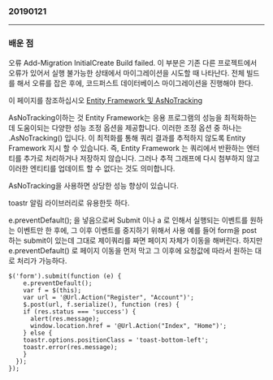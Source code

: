 ### 20190121
---
### 배운 점


오류 Add-Migration InitialCreate Build failed.
이 부분은 기존 다른 프로젝트에서 오류가 있어서 실행 불가능한 상태에서 마이그레이션을 시도할 때 나타난다.
전체 빌드를 해서 오류를 잡은 후에, 코드퍼스트 데이터베이스 마이그레이션을 진행해야 한다.

이 페이지를 참조하십시오 [Entity Framework 및 AsNoTracking](https://blog.staticvoid.co.nz/2012/entity_framework_and_asnotracking/)

AsNoTracking이하는 것
Entity Framework는 응용 프로그램의 성능을 최적화하는 데 도움이되는 다양한 성능 조정 옵션을 제공합니다.
이러한 조정 옵션 중 하나는 .AsNoTracking() 입니다. 이 최적화를 통해 쿼리 결과를 추적하지 않도록 Entity Framework 지시 할 수 있습니다.
즉, Entity Framework 는 쿼리에서 반환하는 엔터티를 추가로 처리하거나 저장하지 않습니다. 그러나 추적 그래프에 다시 첨부하지 않고 이러한 엔티티를 업데이트 할 수 없다는 것도 의미합니다.

AsNoTracking을 사용하면 상당한 성능 향상이 있습니다.

toastr 알림 라이브러리로 유용한듯 하다.

e.preventDefault(); 을 넣음으로써 Submit 이나 a 로 인해서 실행되는 이벤트를 원하는 이벤트만 한 후에, 그 이후 이벤트를 중지하기 위해서 사용
예를 들어 form을 post 하는 submit이 있는데 그대로 제이쿼리를 짜면 페이지 자체가 이동을 해버린다.
하지만 e.preventDefault() 로 페이지 이동을 먼저 막고 그 이후에 요청값에 따라서 원하는 대로 처리가 가능하다.

```{.javascript}
$('form').submit(function (e) {
    e.preventDefault();
    var f = $(this);
    var url = '@Url.Action("Register", "Account")';
    $.post(url, f.serialize(), function (res) {
    if (res.status === 'success') {
      alert(res.message);
      window.location.href = '@Url.Action("Index", "Home")';
    } else {
    toastr.options.positionClass = 'toast-bottom-left';
    toastr.error(res.message);
    }
  });
});
```